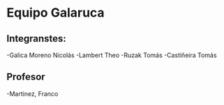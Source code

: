 # Equipo Galaruca

## Integranstes:
-Galica Moreno Nicolás
-Lambert Theo
-Ruzak Tomás
-Castiñeira Tomás

## Profesor
-Martinez, Franco
